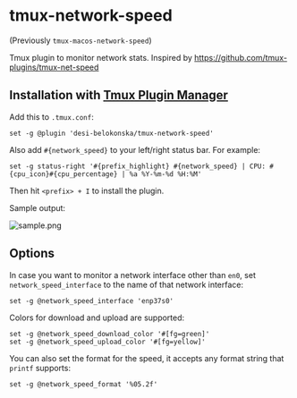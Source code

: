 # tmux-network-speed
(Previously `tmux-macos-network-speed`)

Tmux plugin to monitor network stats. Inspired by https://github.com/tmux-plugins/tmux-net-speed

## Installation with [Tmux Plugin Manager](https://github.com/tmux-plugins/tpm)

Add this to `.tmux.conf`:
```
set -g @plugin 'desi-belokonska/tmux-network-speed'
```

Also add `#{network_speed}` to your left/right status bar.
For example:

```
set -g status-right '#{prefix_highlight} #{network_speed} | CPU: #{cpu_icon}#{cpu_percentage} | %a %Y-%m-%d %H:%M'
```

Then hit `<prefix> + I` to install the plugin.

Sample output:

![sample.png](./sample.png "Sample output")

## Options

In case you want to monitor a network interface other than `en0`, set `network_speed_interface` to the name of that network interface:

```
set -g @network_speed_interface 'enp37s0'
```

Colors for download and upload are supported:

```
set -g @network_speed_download_color '#[fg=green]'
set -g @network_speed_upload_color '#[fg=yellow]'
```

You can also set the format for the speed, it accepts any format string that `printf` supports:
```
set -g @network_speed_format '%05.2f'
```
